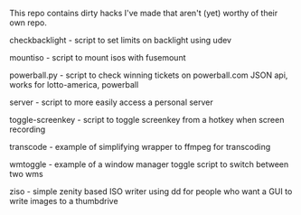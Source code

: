 This repo contains dirty hacks I've made that aren't (yet) worthy of their own repo.

checkbacklight - script to set limits on backlight using udev

mountiso - script to mount isos with fusemount

powerball.py - script to check winning tickets on powerball.com JSON api, works for lotto-america, powerball

server - script to more easily access a personal server

toggle-screenkey - script to toggle screenkey from a hotkey when screen recording

transcode - example of simplifying wrapper to ffmpeg for transcoding

wmtoggle - example of a window manager toggle script to switch between two wms

ziso - simple zenity based ISO writer using dd for people who want a GUI to write images to a thumbdrive
